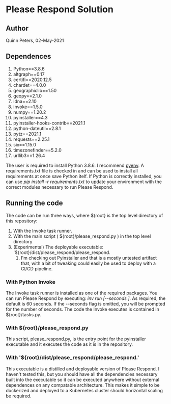 # Please Respond Solution

## Author
Quinn Peters, 02-May-2021

## Dependences

1. Python==3.8.6
1. altgraph==0.17
1. certifi==2020.12.5
1. chardet==4.0.0
1. geographiclib==1.50
1. geopy==2.1.0
1. idna==2.10
1. invoke==1.5.0
1. numpy==1.20.2
1. pyinstaller==4.3
1. pyinstaller-hooks-contrib==2021.1
1. python-dateutil==2.8.1
1. pytz==2021.1
1. requests==2.25.1
1. six==1.15.0
1. timezonefinder==5.2.0
1. urllib3==1.26.4

The user is required to install Python 3.8.6.  I recommend [pyenv](https://github.com/pyenv/pyenv).
A requirements.txt file is checked in and can be used to install all requirements at once save Python itelf. If
Python is correctly installed, you can use *pip install -r requirements.txt* to update your environment with the correct
modules necessary to run Please Respond.

## Running the code

The code can be run three ways, where ${root} is the top level directory of this repository: 

1. With the Invoke task runner.
1. With the main script ( ${root}/please_respond.py ) in the top level directory
1. (Experimental) The deployable executable: '${root}/dist/please_respond/please_respond.
    1. I'm checking out Pyinstaller and that is a mostly untested artifact that, with a bit of tweaking could easily be used to deploy with a CI/CD pipeline.

### With Python Invoke

The Invoke task runner is installed as one of the required packages.  You can run Please Respond by executing: *inv run [--seconds <seconds>]*. As required, the default is 60 seconds.  If the --seconds flag is omitted, you will be prompted for the number of seconds.  The code the Invoke executes is contained in ${root}/tasks.py.

### With ${root}/please_respond.py

This script, please_respond.py, is the entry point for the pyinstaller executable and it executes the code as it is in the repository. 

### With '${root}/dist/please_respond/please_respond.'

This executable is a distilled and deployable version of Please Respond.  I haven't tested this, but you should have all the dependencies necessary built into the executable so it can be executed anywhere without external dependences on any compatable architecture. This makes it simple to be dockerized and deployed to a Kubernetes cluster should horizontal scaling be required.